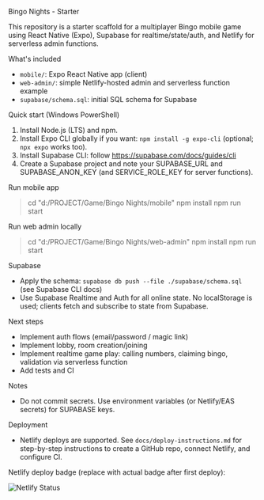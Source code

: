 Bingo Nights - Starter

This repository is a starter scaffold for a multiplayer Bingo mobile game using React Native (Expo), Supabase for realtime/state/auth, and Netlify for serverless admin functions.

What's included
- `mobile/`: Expo React Native app (client)
- `web-admin/`: simple Netlify-hosted admin and serverless function example
- `supabase/schema.sql`: initial SQL schema for Supabase

Quick start (Windows PowerShell)
1. Install Node.js (LTS) and npm.
2. Install Expo CLI globally if you want: `npm install -g expo-cli` (optional; `npx expo` works too).
3. Install Supabase CLI: follow https://supabase.com/docs/guides/cli
4. Create a Supabase project and note your SUPABASE_URL and SUPABASE_ANON_KEY (and SERVICE_ROLE_KEY for server functions).

Run mobile app
> cd "d:/PROJECT/Game/Bingo Nights/mobile"
> npm install
> npm run start

Run web admin locally
> cd "d:/PROJECT/Game/Bingo Nights/web-admin"
> npm install
> npm run start

Supabase
- Apply the schema: `supabase db push --file ./supabase/schema.sql` (see Supabase CLI docs)
- Use Supabase Realtime and Auth for all online state. No localStorage is used; clients fetch and subscribe to state from Supabase.

Next steps
- Implement auth flows (email/password / magic link)
- Implement lobby, room creation/joining
- Implement realtime game play: calling numbers, claiming bingo, validation via serverless function
- Add tests and CI

Notes
- Do not commit secrets. Use environment variables (or Netlify/EAS secrets) for SUPABASE keys.

Deployment
- Netlify deploys are supported. See `docs/deploy-instructions.md` for step-by-step instructions to create a GitHub repo, connect Netlify, and configure CI.

Netlify deploy badge (replace with actual badge after first deploy):

![Netlify Status](https://api.netlify.com/api/v1/badges/REPLACE_WITH_YOUR_SITE_ID/deploy-status)
